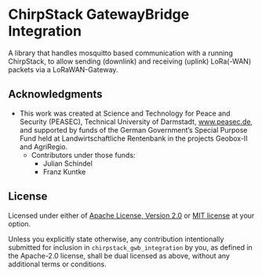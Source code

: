 # ChirpStack GatewayBridge Integration

A library that handles mosquitto based communication with a running ChirpStack, to allow sending (downlink) and receiving (uplink) LoRa(-WAN) packets via a LoRaWAN-Gateway.

## Acknowledgments
* This work was created at Science and Technology for Peace and Security (PEASEC), Technical University of Darmstadt, www.peasec.de, and supported by funds of the German Government’s Special Purpose Fund held at Landwirtschaftliche Rentenbank in the projects Geobox-II and AgriRegio.
  * Contributors under those funds:
    * Julian Schindel
    * Franz Kuntke

## License
Licensed under either of [Apache License, Version 2.0](LICENSE-APACHE) or [MIT license](LICENSE-MIT) at your option.

Unless you explicitly state otherwise, any contribution intentionally submitted for inclusion in `chirpstack_gwb_integration` by you, as defined in the Apache-2.0 license, shall be dual licensed as above, without any additional terms or conditions.
